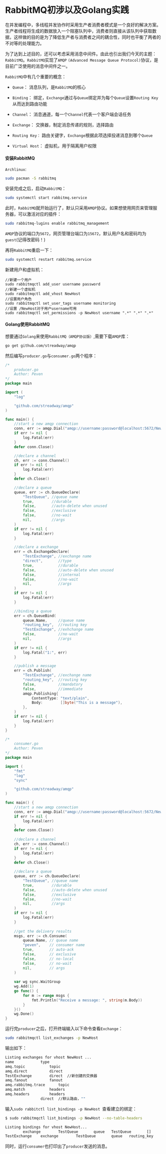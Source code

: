 # RabbitMQ初涉以及Golang实践


在并发编程中，多线程并发协作时采用生产者消费者模式是一个良好的解决方案。生产者线程将生成的数据放入一个阻塞队列中，消费者则直接从该队列中获取数据，这样做的目的是为了降低生产者与消费者之间的耦合性，同时也平衡了两者的不对等的处理能力。

为了达到上述目的，还可以考虑采用消息中间件。由此也引出我们今天的主题：`RabbitMQ`。`RabbitMQ`实现了`AMQP` `(Advanced Message Queue Protocol)`协议，是目前广泛使用的消息中间件之一。

`RabbitMQ`中有几个重要的概念：

- `Queue`： 消息队列，是`RabbitMQ`的核心
- `Binding`： 绑定，`Exchange`通过与`Queue`绑定并为每个`Queue`设置`Routing Key`从而达到路由功能

- `Channel`： 消息通道，每一个`Channel`代表一个客户端会话任务

- `Exchange`： 交换器，制定消息传递的规则，选择路由

- `Routing Key：` 路由关键字，`Exchange`根据此项选择投递消息到哪个`Queue`

- `Virtual Host`： 虚拟机，用于隔离用户权限

  

#### 安装RabbitMQ

`Archlinux`:

```bash
sudo pacman -S rabbitmq
```

安装完成之后，启动`RabbitMQ`：

```bash
sudo systemctl start rabbitmq.service
```

此时，`RabbitMQ`就开始运行了，默认只采用`AMQP`协议。如果想使用网页来管理服务器，可以激活对应的插件：

```bash
sudo rabbitmq-lugins enable rabbitmq_management
```

`AMQP`协议的端口为`5672`，网页管理台端口为`15672`，默认用户名和密码均为`guest`(记得改密码！)

再将`RabbitMQ`重启一下：

```bash
sudo systemctl restart rabbitmq.service
```

新建用户和虚拟机：

```
//新建一个用户
sudo rabbitmqctl add_user username password 
//新建一个虚拟机
sudo rabbitmqctl add_vhost NewHost
//设置用户角色
sudo rabbitmqctl set_user_tags username monitoring
//设置 /NewHost对于用户username可用
sudo rabbitmqctl set_permissions -p NewHost username ".*" ".*" ".*"
```

#### Golang使用RabbitMQ

想要通过`Golang`来使用`RabbitMQ（AMQP协议版）`,需要下载`AMQP`库：

```bash
go get github.com/streadway/amqp
```

然后编写`producer.go`与`consumer.go`两个程序：

```go
/*
	producer.go
	Author: Peven
*/
package main

import (
	"log"

	"github.com/streadway/amqp"
)

func main() {
	//start a new amqp connection
	conn, err := amqp.Dial("amqp://username:password@localhost:5672/NewHost")
	if err != nil {
		log.Fatal(err)
	}
	defer conn.Close()

	//declare a channel
	ch, err := conn.Channel()
	if err != nil {
		log.Fatal(err)
	}
	defer ch.Close()

	//declare a queue
	queue, err := ch.QueueDeclare(
		"TestQueue", //queue name
		true,        //durable
		false,       //auto-delete when unused
		false,       //exclusive
		false,       //no-wait
		nil,         //args
	)
	if err != nil {
		log.Fatal(err)
	}

	//declare a exchange
	err = ch.ExchangeDeclare(
		"TestExchange", //exchange name
		"direct",       //type
		true,           //durable
		false,          //auto-delete when unused
		false,          //internal
		false,          //no-wait
		nil,            //args
	)
	if err != nil {
		log.Fatal(err)
	}

	//binding a queue
	err = ch.QueueBind(
		queue.Name,     //queue name
		"routing_key",  //routing key
		"TestExchange", //exhchange name
		false,          //no-wait
		nil,            //args
	)
	if err != nil {
		log.Fatal("1:", err)
	}

	//publish a message
	err = ch.Publish(
		"TestExchange", //exchange name
		"routing_key",  //routing key
		false,          //mandatory
		false,          //immediate
		amqp.Publishing{
			ContentType: "text/plain",
			Body:        []byte("This is a message"),
		},
	)
	if err != nil {
		log.Fatal(err)
	}
}

```

```go
/*
	consumer.go
	Author: Peven
*/
package main

import (
	"fmt"
	"log"
	"sync"

	"github.com/streadway/amqp"
)

func main() {
    //start a new amqp connection
	conn, err := amqp.Dial("amqp://username:password@localhost:5672/NewHost")
	if err != nil {
		log.Fatal(err)
	}
	defer conn.Close()
	
    //declare a channel
	ch, err := conn.Channel()
	if err != nil {
		log.Fatal(err)
	}
	defer ch.Close()
	
    //declare a queue
	queue, err := ch.QueueDeclare(
		"TestQueue", //queue name
		true,        //durable
		false,       //auto-delete when unused
		false,       //exclusive
		false,       //no-wait
		nil,         //args
	)
	if err != nil {
		log.Fatal(err)
	}
	
    //get the delivery results
	msgs, err := ch.Consume(
		queue.Name, // queue name
		"peven",    // consumer name
		true,       // auto-ack
		false,      // exclusive
		false,      // no-local
		false,      // no-wait
		nil,        // args
	)
	
	var wg sync.WaitGroup
	wg.Add(1)
	go func() {
		for m := range msgs {
			fmt.Println("Receive a message: ", string(m.Body))
		}
	}()
	wg.Done()
}

```

 运行完`producer`之后，打开终端输入以下命令查看`Exchange`：

```bash
sudo rabbitmqctl list_exchanges -p NewHost
```

输出如下：

```bash
Listing exchanges for vhost NewHost ...
name    		type
amq.topic       	topic
amq.direct      	direct
TestExchange    	direct	//新创建的交换器
amq.fanout      	fanout
amq.rabbitmq.trace  	topic
amq.match       	headers
amq.headers     	headers
        		direct	//默认路由，""
```

输入`sudo rabbitctl list_bindings -p NewHost `查看建立的绑定：

```bash
$ sudo rabbitmqctl list_bindings -p NewHost --no-table-headers

Listing bindings for vhost NewHost...
        exchange        TestQueue       queue   TestQueue       []
TestExchange    exchange        TestQueue       queue   routing_key     []

```

同时，运行`consumer`也打印出了`producer`发送的消息。
